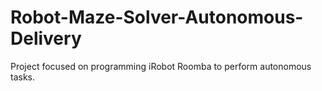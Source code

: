 # Robot-Maze-Solver-Autonomous-Delivery
Project focused on programming iRobot Roomba to perform autonomous tasks.
